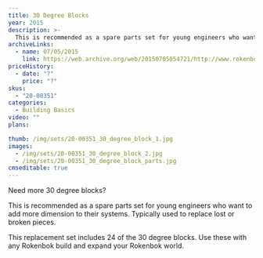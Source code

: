 ```yaml
---
title: 30 Degree Blocks
year: 2015
description: >-
  This is recommended as a spare parts set for young engineers who want to add more dimension to their systems. Typically used to replace lost or broken pieces.
archiveLinks:
  - name: 07/05/2015
    link: https://web.archive.org/web/20150705054721/http://www.rokenbok.com/shop/spare-parts/30-degree-blocks
priceHistory:
  - date: "?"
    price: "?"
skus:
  - "20-00351"
categories: 
  - Building Basics
video: ""
plans:

thumb: /img/sets/20-00351_30_degree_block_1.jpg
images:
  - /img/sets/20-00351_30_degree_block_2.jpg
  - /img/sets/20-00351_30_degree_block_parts.jpg
cmseditable: true
---
```

Need more 30 degree blocks?

This is recommended as a spare parts set for young engineers who want to add more dimension to their systems. Typically used to replace lost or broken pieces.

This replacement set includes 24 of the 30 degree blocks. Use these with any Rokenbok build and expand your Rokenbok world.
